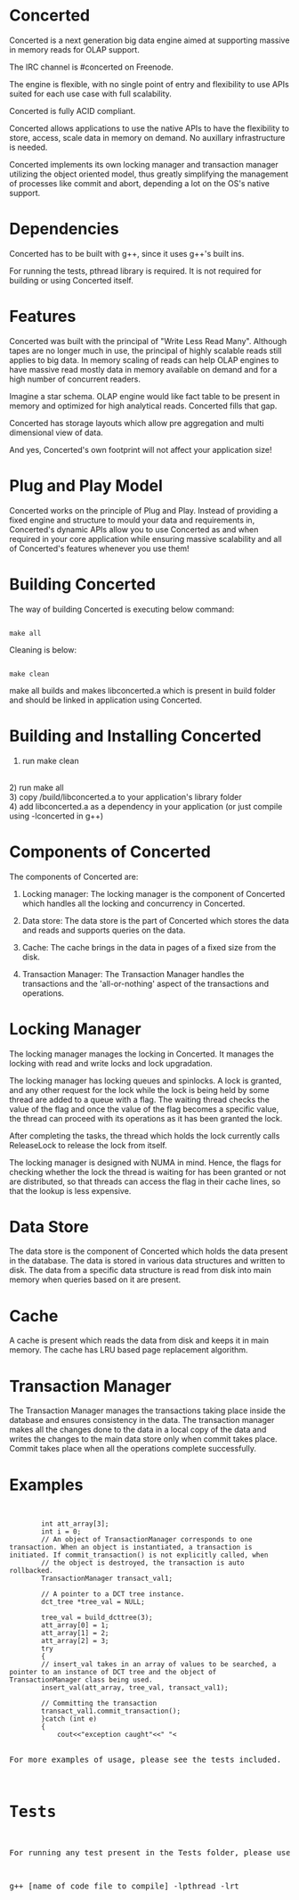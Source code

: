 Concerted
=========


Concerted is a next generation big data engine aimed at supporting massive in memory reads for OLAP support.

The IRC channel is #concerted on Freenode.

The engine is flexible, with no single point of entry and flexibility to use APIs suited for each use case with full scalability.

Concerted is fully ACID compliant.

Concerted allows applications to use the native APIs to have the flexibility to store, access, scale data in memory on demand. No auxillary infrastructure is needed.

Concerted implements its own locking manager and transaction manager utilizing the object oriented model, thus greatly simplifying the management of processes like commit and abort, depending a lot on the OS's native support.


Dependencies
============

Concerted has to be built with g++, since it uses g++'s built ins.

For running the tests, pthread library is required. It is not required for building or using Concerted itself.

Features
=====================

Concerted was built with the principal of "Write Less Read Many". Although tapes are no longer much in use, the principal of highly scalable reads still applies to big data. In memory scaling of reads can help OLAP engines to have massive read mostly data in memory available on demand and for a high number of concurrent readers.

Imagine a star schema. OLAP engine would like fact table to be present in memory and optimized for high analytical reads. Concerted fills that gap.

Concerted has storage layouts which allow pre aggregation and multi dimensional view of data.

And yes, Concerted's own footprint will not affect your application size!


Plug and Play Model
================================================

Concerted works on the principle of Plug and Play. Instead of providing a fixed engine and structure to mould your data and requirements in, Concerted's dynamic APIs allow you to use Concerted as and when required in your core application while ensuring massive scalability and all of Concerted's features whenever you use them!

Building Concerted
================================================

The way of building Concerted is executing below command:

<pre><code>
make all
</pre></code>

Cleaning is below:

<pre><code>
make clean
</pre></code>

make all builds and makes libconcerted.a which is present in build folder and should be linked in application using Concerted.

<h1> Building and Installing Concerted </h1>

1) run make clean
<br>
2) run make all
<br>
3) copy /build/libconcerted.a to your application's library folder
<br>
4) add libconcerted.a as a dependency in your application (or just compile using -lconcerted in g++)


Components of Concerted
=======================

The components of Concerted are:


1) Locking manager: The locking manager is the component of Concerted which handles all the locking and concurrency in Concerted.

2) Data store: The data store is the part of Concerted which stores the data and reads and supports queries on the data.

3) Cache: The cache brings in the data in pages of a fixed size from the disk.

4) Transaction Manager: The Transaction Manager handles the transactions and the 'all-or-nothing' aspect of the transactions and operations.



Locking Manager
==============

The locking manager manages the locking in Concerted. It manages the locking with read and write locks and lock upgradation.

The locking manager has locking queues and spinlocks. A lock is granted, and any other request for the lock while the lock is being held by some thread are added to a queue with a flag. The waiting thread checks the value of the flag and once the value of the flag becomes a specific value, the thread can proceed with its operations as it has been granted the lock.

After completing the tasks, the thread which holds the lock currently calls ReleaseLock to release the lock from itself.

The locking manager is designed with NUMA in mind. Hence, the flags for checking whether the lock the thread is waiting for has been granted or not are distributed, so that threads can access the flag in their cache lines, so that the lookup is less expensive.


Data Store
==========

The data store is the component of Concerted which holds the data present in the database. The data is stored in various data structures and written to disk. The data from a specific data structure is read from disk into main memory when queries based on it are present.



Cache
=====

A cache is present which reads the data from disk and keeps it in main memory. The cache has LRU based page replacement algorithm.


Transaction Manager
===================

The Transaction Manager manages the transactions taking place inside the database and ensures consistency in the data. The transaction manager makes all the changes done to the data in a local copy of the data and writes the changes to the main data store only when commit takes place. Commit takes place when all the operations complete successfully.

Examples
========

<pre><code> 

		int att_array[3];
		int i = 0;
		// An object of TransactionManager corresponds to one transaction. When an object is instantiated, a transaction is initiated. If commit_transaction() is not explicitly called, when
		// the object is destroyed, the transaction is auto rollbacked.
		TransactionManager transact_val1;

		// A pointer to a DCT tree instance.
		dct_tree *tree_val = NULL;

		tree_val = build_dcttree(3);
		att_array[0] = 1;
		att_array[1] = 2;
		att_array[2] = 3;
		try
		{
		// insert_val takes in an array of values to be searched, a pointer to an instance of DCT tree and the object of TransactionManager class being used.
		insert_val(att_array, tree_val, transact_val1);

		// Committing the transaction
		transact_val1.commit_transaction();
		}catch (int e)
		{
			cout<<"exception caught"<<" "<<e<<endl;
			return 1;
		}

		if (search_val(att_array, tree_val))
		{
			cout<<"All values found"<<endl;
		}
		else
		{
			cout<<"All values not found"<<endl;
		}
</pre></code>

For more examples of usage, please see the tests included.

Tests
=====

For running any test present in the Tests folder, please use:

g++ [name of code file to compile] -lpthread -lrt


